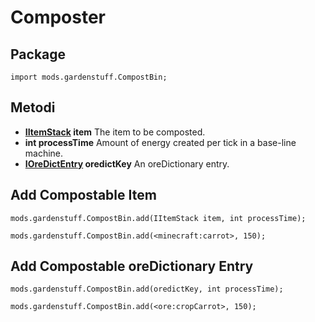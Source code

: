 # Composter
## Package
`import mods.gardenstuff.CompostBin;`

## Metodi
- **[IItemStack](/Vanilla/Liquids/IItemStack/) item** The item to be composted.
- **int processTime** Amount of energy created per tick in a base-line machine.
- **[IOreDictEntry](/Vanilla/OreDict/IOreDictEntry) oredictKey** An oreDictionary entry.

## Add Compostable Item
```zenscript
mods.gardenstuff.CompostBin.add(IItemStack item, int processTime);

mods.gardenstuff.CompostBin.add(<minecraft:carrot>, 150);
```

## Add Compostable oreDictionary Entry
```zenscript
mods.gardenstuff.CompostBin.add(oredictKey, int processTime);

mods.gardenstuff.CompostBin.add(<ore:cropCarrot>, 150);
```
